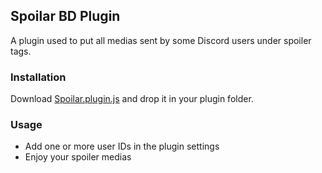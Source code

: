 ## Spoilar BD Plugin

A plugin used to put all medias sent by some Discord users under spoiler tags.

### Installation
Download [Spoilar.plugin.js](https://github.com/AlexPresso/Spoilar-bd-plugin/releases/download/1.0/Spoilar.plugin.js)
and drop it in your plugin folder.

### Usage
- Add one or more user IDs in the plugin settings
- Enjoy your spoiler medias